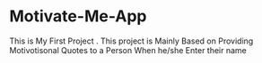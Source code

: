 # Motivate-Me-App
This is My First Project . This project is Mainly Based on Providing Motivotisonal Quotes to a Person When he/she Enter their name 
